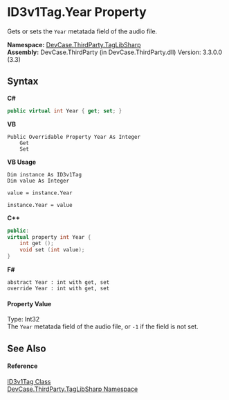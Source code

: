 # ID3v1Tag.Year Property 
 

Gets or sets the `Year` metatada field of the audio file.

**Namespace:**&nbsp;<a href="N_DevCase_ThirdParty_TagLibSharp">DevCase.ThirdParty.TagLibSharp</a><br />**Assembly:**&nbsp;DevCase.ThirdParty (in DevCase.ThirdParty.dll) Version: 3.3.0.0 (3.3)

## Syntax

**C#**<br />
``` C#
public virtual int Year { get; set; }
```

**VB**<br />
``` VB
Public Overridable Property Year As Integer
	Get
	Set
```

**VB Usage**<br />
``` VB Usage
Dim instance As ID3v1Tag
Dim value As Integer

value = instance.Year

instance.Year = value
```

**C++**<br />
``` C++
public:
virtual property int Year {
	int get ();
	void set (int value);
}
```

**F#**<br />
``` F#
abstract Year : int with get, set
override Year : int with get, set
```


#### Property Value
Type: Int32<br />The `Year` metatada field of the audio file, or `-1` if the field is not set.

## See Also


#### Reference
<a href="T_DevCase_ThirdParty_TagLibSharp_ID3v1Tag">ID3v1Tag Class</a><br /><a href="N_DevCase_ThirdParty_TagLibSharp">DevCase.ThirdParty.TagLibSharp Namespace</a><br />